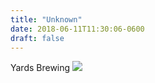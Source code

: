 ```yaml
---
title: "Unknown"
date: 2018-06-11T11:30:06-0600
draft: false
---
```


Yards Brewing
![](/images/2018/9693b660f8.jpg)
